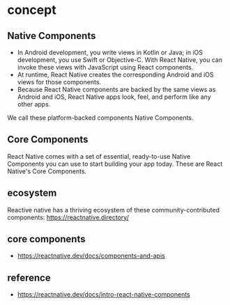 # concept

## Native Components
- In Android development, you write views in Kotlin or Java; in iOS development, you use Swift or Objective-C. With React Native, you can invoke these views with JavaScript using React components.
- At runtime, React Native creates the corresponding Android and iOS views for those components.
- Because React Native components are backed by the same views as Android and iOS, React Native apps look, feel, and perform like any other apps. 

We call these platform-backed components Native Components.

## Core Components
React Native comes with a set of essential, ready-to-use Native Components you can use to start building your app today. These are React Native's Core Components.

## ecosystem
Reactive native has a thriving ecosystem of these community-contributed components:
https://reactnative.directory/

## core components
- https://reactnative.dev/docs/components-and-apis

## reference
- https://reactnative.dev/docs/intro-react-native-components